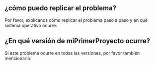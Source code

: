 ## ¿cómo puedo replicar el problema?
Por favor, explícanos cómo replicar el problema paso a paso y en qué sistema operativo ocurre.
## ¿En qué versión de miPrimerProyecto ocurre?
Si este problema ocurre en todas las versiones, por favor también mencionarlo.
